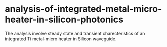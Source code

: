 # analysis-of-integrated-metal-micro-heater-in-silicon-photonics
The analysis involve steady state and transient charecteristics of an integrated Ti metal-micro heater in Silicon waveguide.
